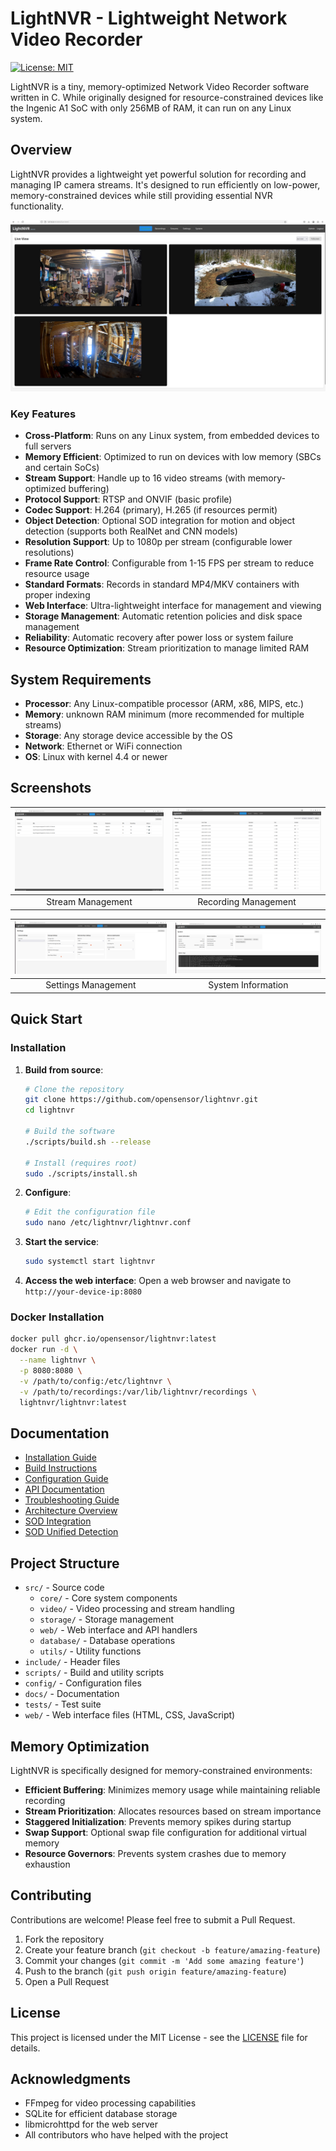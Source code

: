 # LightNVR - Lightweight Network Video Recorder

[![License: MIT](https://img.shields.io/badge/License-MIT-blue.svg)](https://opensource.org/licenses/MIT)

LightNVR is a tiny, memory-optimized Network Video Recorder software written in C. While originally designed for resource-constrained devices like the Ingenic A1 SoC with only 256MB of RAM, it can run on any Linux system.

## Overview

LightNVR provides a lightweight yet powerful solution for recording and managing IP camera streams. It's designed to run efficiently on low-power, memory-constrained devices while still providing essential NVR functionality.

![Live Streams Interface](docs/images/live-streams.png)

### Key Features

- **Cross-Platform**: Runs on any Linux system, from embedded devices to full servers
- **Memory Efficient**: Optimized to run on devices with low memory (SBCs and certain SoCs)
- **Stream Support**: Handle up to 16 video streams (with memory-optimized buffering)
- **Protocol Support**: RTSP and ONVIF (basic profile)
- **Codec Support**: H.264 (primary), H.265 (if resources permit)
- **Object Detection**: Optional SOD integration for motion and object detection (supports both RealNet and CNN models)
- **Resolution Support**: Up to 1080p per stream (configurable lower resolutions)
- **Frame Rate Control**: Configurable from 1-15 FPS per stream to reduce resource usage
- **Standard Formats**: Records in standard MP4/MKV containers with proper indexing
- **Web Interface**: Ultra-lightweight interface for management and viewing
- **Storage Management**: Automatic retention policies and disk space management
- **Reliability**: Automatic recovery after power loss or system failure
- **Resource Optimization**: Stream prioritization to manage limited RAM

## System Requirements

- **Processor**: Any Linux-compatible processor (ARM, x86, MIPS, etc.)
- **Memory**: unknown RAM minimum (more recommended for multiple streams)
- **Storage**: Any storage device accessible by the OS
- **Network**: Ethernet or WiFi connection
- **OS**: Linux with kernel 4.4 or newer

## Screenshots

| ![Stream Management](docs/images/stream-management.png) | ![Recording Management](docs/images/recording-management.png) |
|:-------------------------------------------------------:|:------------------------------------------------------------:|
| Stream Management                                       | Recording Management                                          |

| ![Settings Management](docs/images/settings-management.png) | ![System Information](docs/images/System.png) |
|:----------------------------------------------------------:|:--------------------------------------------:|
| Settings Management                                         | System Information                            |

## Quick Start

### Installation

1. **Build from source**:
   ```bash
   # Clone the repository
   git clone https://github.com/opensensor/lightnvr.git
   cd lightnvr
   
   # Build the software
   ./scripts/build.sh --release
   
   # Install (requires root)
   sudo ./scripts/install.sh
   ```

2. **Configure**:
   ```bash
   # Edit the configuration file
   sudo nano /etc/lightnvr/lightnvr.conf
   ```

3. **Start the service**:
   ```bash
   sudo systemctl start lightnvr
   ```

4. **Access the web interface**:
   Open a web browser and navigate to `http://your-device-ip:8080`

### Docker Installation

```bash
docker pull ghcr.io/opensensor/lightnvr:latest
docker run -d \
  --name lightnvr \
  -p 8080:8080 \
  -v /path/to/config:/etc/lightnvr \
  -v /path/to/recordings:/var/lib/lightnvr/recordings \
  lightnvr/lightnvr:latest
```

## Documentation

- [Installation Guide](docs/INSTALLATION.md)
- [Build Instructions](docs/BUILD.md)
- [Configuration Guide](docs/CONFIGURATION.md)
- [API Documentation](docs/API.md)
- [Troubleshooting Guide](docs/TROUBLESHOOTING.md)
- [Architecture Overview](docs/ARCHITECTURE.md)
- [SOD Integration](docs/SOD_INTEGRATION.md)
- [SOD Unified Detection](docs/SOD_UNIFIED_DETECTION.md)

## Project Structure

- `src/` - Source code
  - `core/` - Core system components
  - `video/` - Video processing and stream handling
  - `storage/` - Storage management
  - `web/` - Web interface and API handlers
  - `database/` - Database operations
  - `utils/` - Utility functions
- `include/` - Header files
- `scripts/` - Build and utility scripts
- `config/` - Configuration files
- `docs/` - Documentation
- `tests/` - Test suite
- `web/` - Web interface files (HTML, CSS, JavaScript)

## Memory Optimization

LightNVR is specifically designed for memory-constrained environments:

- **Efficient Buffering**: Minimizes memory usage while maintaining reliable recording
- **Stream Prioritization**: Allocates resources based on stream importance
- **Staggered Initialization**: Prevents memory spikes during startup
- **Swap Support**: Optional swap file configuration for additional virtual memory
- **Resource Governors**: Prevents system crashes due to memory exhaustion

## Contributing

Contributions are welcome! Please feel free to submit a Pull Request.

1. Fork the repository
2. Create your feature branch (`git checkout -b feature/amazing-feature`)
3. Commit your changes (`git commit -m 'Add some amazing feature'`)
4. Push to the branch (`git push origin feature/amazing-feature`)
5. Open a Pull Request

## License

This project is licensed under the MIT License - see the [LICENSE](LICENSE) file for details.

## Acknowledgments

- FFmpeg for video processing capabilities
- SQLite for efficient database storage
- libmicrohttpd for the web server
- All contributors who have helped with the project
